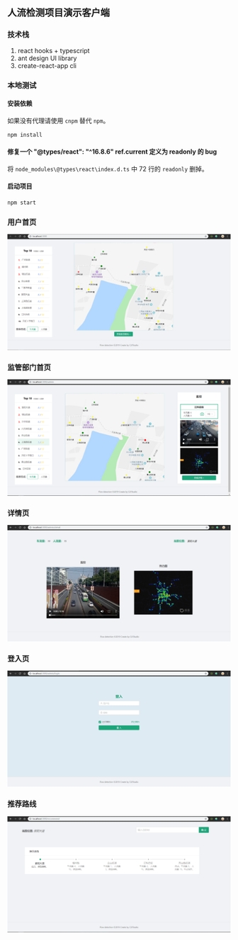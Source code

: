 ## 人流检测项目**演示**客户端

### 技术栈

1. react hooks + typescript
2. ant design UI library
3. create-react-app cli

### 本地测试

#### 安装依赖

如果没有代理请使用 `cnpm` 替代 `npm`。

```sh
npm install
```

#### 修复一个 "@types/react": "^16.8.6" ref.current 定义为 readonly 的 bug

将 `node_modules\@types\react\index.d.ts` 中 72 行的 `readonly` 删掉。

#### 启动项目

```sh
npm start
```

### 用户首页

![home](https://github.com/tjx666/flow-detection-client/blob/master/screenshots/home.png?raw=true)

### 监管部门首页

![admin home](https://github.com/tjx666/flow-detection-client/blob/master/screenshots/admin-home.png?raw=true)

### 详情页

![detail](https://github.com/tjx666/flow-detection-client/blob/master/screenshots/detail.png?raw=true)

### 登入页

![login](https://github.com/tjx666/flow-detection-client/blob/master/screenshots/login.png?raw=true)

### 推荐路线

![login](https://github.com/tjx666/flow-detection-client/blob/master/screenshots/recommend.png?raw=true)
